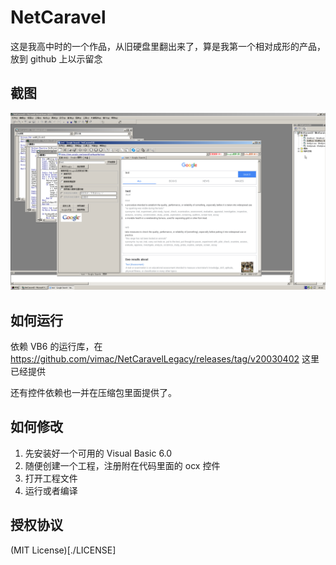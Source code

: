 # NetCaravel

这是我高中时的一个作品，从旧硬盘里翻出来了，算是我第一个相对成形的产品，放到 github 上以示留念

## 截图

![screenshot](./screenshot/running.png "从 VB 中运行的截图") 

## 如何运行

依赖 VB6 的运行库，在 https://github.com/vimac/NetCaravelLegacy/releases/tag/v20030402 这里已经提供

还有控件依赖也一并在压缩包里面提供了。

## 如何修改

1. 先安装好一个可用的 Visual Basic 6.0
2. 随便创建一个工程，注册附在代码里面的 ocx 控件
3. 打开工程文件
4. 运行或者编译

## 授权协议

(MIT License)[./LICENSE]
